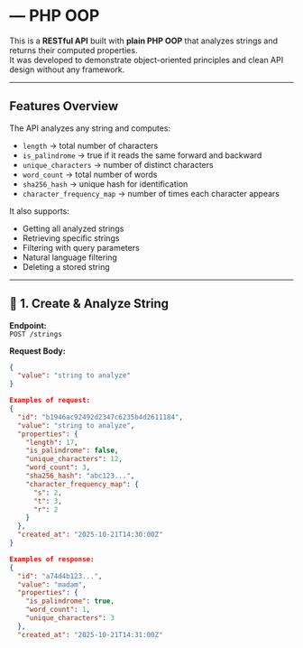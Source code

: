 #  — PHP OOP

This is a **RESTful API** built with **plain PHP OOP** that analyzes strings and returns their computed properties.  
It was developed to demonstrate object-oriented principles and clean API design without any framework.

---

##  Features Overview

The API analyzes any string and computes:

- `length` → total number of characters  
- `is_palindrome` → true if it reads the same forward and backward  
- `unique_characters` → number of distinct characters  
- `word_count` → total number of words  
- `sha256_hash` → unique hash for identification  
- `character_frequency_map` → number of times each character appears  

It also supports:
- Getting all analyzed strings  
- Retrieving specific strings  
- Filtering with query parameters  
- Natural language filtering  
- Deleting a stored string  

---

## 🔹 1. Create & Analyze String

**Endpoint:**  
`POST /strings`

**Request Body:**
```json
{
  "value": "string to analyze"
}

Examples of request:
{
  "id": "b1946ac92492d2347c6235b4d2611184",
  "value": "string to analyze",
  "properties": {
    "length": 17,
    "is_palindrome": false,
    "unique_characters": 12,
    "word_count": 3,
    "sha256_hash": "abc123...",
    "character_frequency_map": {
      "s": 2,
      "t": 3,
      "r": 2
    }
  },
  "created_at": "2025-10-21T14:30:00Z"
}

Examples of response: 
{
  "id": "a74d4b123...",
  "value": "madam",
  "properties": {
    "is_palindrome": true,
    "word_count": 1,
    "unique_characters": 3
  },
  "created_at": "2025-10-21T14:31:00Z"

